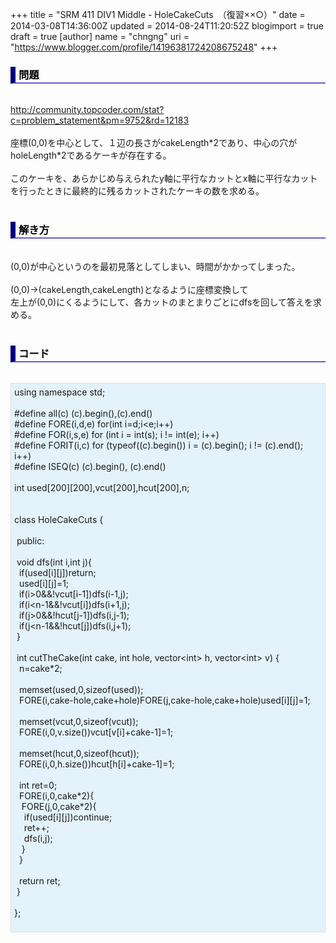 +++
title = "SRM 411 DIV1 Middle - HoleCakeCuts　（復習××○）"
date = 2014-03-08T14:36:00Z
updated = 2014-08-24T11:20:52Z
blogimport = true
draft = true
[author]
	name = "chngng"
	uri = "https://www.blogger.com/profile/14196381724208675248"
+++

<div dir="ltr" style="text-align: left;" trbidi="on"><h3 style="border-bottom: 2px solid slateblue; border-left: 8px solid navy; color: black; padding: 0px 0px 1px 5px;">問題 </h3><br /><a href="http://community.topcoder.com/stat?c=problem_statement&amp;pm=9752&amp;rd=12183" target="_blank">http://community.topcoder.com/stat?c=problem_statement&amp;pm=9752&amp;rd=12183</a><br /><br />座標(0,0)を中心として、１辺の長さがcakeLength*2であり、中心の穴がholeLength*2であるケーキが存在する。<br /><br />このケーキを、あらかじめ与えられたy軸に平行なカットとx軸に平行なカットを行ったときに最終的に残るカットされたケーキの数を求める。<br /><br /><h3 style="border-bottom: 2px solid slateblue; border-left: 8px solid navy; color: black; padding: 0px 0px 1px 5px;">解き方 </h3><br />(0,0)が中心というのを最初見落としてしまい、時間がかかってしまった。<br /><br />(0,0)→(cakeLength,cakeLength)となるように座標変換して<br />左上が(0,0)にくるようにして、各カットのまとまりごとにdfsを回して答えを求める。<br /><br /><h3 style="border-bottom: 2px solid slateblue; border-left: 8px solid navy; color: black; padding: 0px 0px 1px 5px;">コード </h3><br /><div style="background-color: #e3f2fb; border: 1px dotted #CCCCCC; padding: 5px;">using namespace std;<br /><br />#define all(c) (c).begin(),(c).end()<br />#define FORE(i,d,e) for(int i=d;i&lt;e;i++)<br />#define FOR(i,s,e) for (int i = int(s); i != int(e); i++)<br />#define FORIT(i,c) for (typeof((c).begin()) i = (c).begin(); i != (c).end(); i++)<br />#define ISEQ(c) (c).begin(), (c).end()<br /><br />int used[200][200],vcut[200],hcut[200],n;<br /><br /><br />class HoleCakeCuts {<br /><br /><span class="Apple-tab-span" style="white-space: pre;"> </span>public:<br /><br /><span class="Apple-tab-span" style="white-space: pre;"> </span>void dfs(int i,int j){<br /><span class="Apple-tab-span" style="white-space: pre;">  </span>if(used[i][j])return;<br /><span class="Apple-tab-span" style="white-space: pre;">  </span>used[i][j]=1;<br /><span class="Apple-tab-span" style="white-space: pre;">  </span>if(i&gt;0&amp;&amp;!vcut[i-1])dfs(i-1,j);<br /><span class="Apple-tab-span" style="white-space: pre;">  </span>if(i&lt;n-1&amp;&amp;!vcut[i])dfs(i+1,j);<br /><span class="Apple-tab-span" style="white-space: pre;">  </span>if(j&gt;0&amp;&amp;!hcut[j-1])dfs(i,j-1);<br /><span class="Apple-tab-span" style="white-space: pre;">  </span>if(j&lt;n-1&amp;&amp;!hcut[j])dfs(i,j+1);<br /><span class="Apple-tab-span" style="white-space: pre;"> </span>}<br /><br /><span class="Apple-tab-span" style="white-space: pre;"> </span>int cutTheCake(int cake, int hole, vector&lt;int&gt; h, vector&lt;int&gt; v) {<br /><span class="Apple-tab-span" style="white-space: pre;">  </span>n=cake*2;<br /><br /><span class="Apple-tab-span" style="white-space: pre;">  </span>memset(used,0,sizeof(used));<br /><span class="Apple-tab-span" style="white-space: pre;">  </span>FORE(i,cake-hole,cake+hole)FORE(j,cake-hole,cake+hole)used[i][j]=1;<br /><br /><span class="Apple-tab-span" style="white-space: pre;">  </span>memset(vcut,0,sizeof(vcut));<br /><span class="Apple-tab-span" style="white-space: pre;">  </span>FORE(i,0,v.size())vcut[v[i]+cake-1]=1;<br /><br /><span class="Apple-tab-span" style="white-space: pre;">  </span>memset(hcut,0,sizeof(hcut));<br /><span class="Apple-tab-span" style="white-space: pre;">  </span>FORE(i,0,h.size())hcut[h[i]+cake-1]=1;<br /><br /><span class="Apple-tab-span" style="white-space: pre;">  </span>int ret=0;<br /><span class="Apple-tab-span" style="white-space: pre;">  </span>FORE(i,0,cake*2){<br /><span class="Apple-tab-span" style="white-space: pre;">   </span>FORE(j,0,cake*2){<br /><span class="Apple-tab-span" style="white-space: pre;">    </span>if(used[i][j])continue;<br /><span class="Apple-tab-span" style="white-space: pre;">    </span>ret++;<br /><span class="Apple-tab-span" style="white-space: pre;">    </span>dfs(i,j);<br /><span class="Apple-tab-span" style="white-space: pre;">   </span>}<br /><span class="Apple-tab-span" style="white-space: pre;">  </span>}<br /><br /><span class="Apple-tab-span" style="white-space: pre;">  </span>return ret;<br /><span class="Apple-tab-span" style="white-space: pre;"> </span>}<br /><br />};<br /><div><br /></div></div></div>
